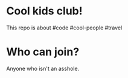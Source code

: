 # Cool kids club!

This repo is about #code #cool-people #travel

# Who can join?

Anyone who isn't an asshole.
